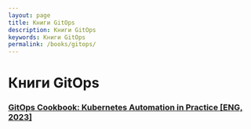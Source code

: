 ```yaml
---
layout: page
title: Книги GitOps
description: Книги GitOps
keywords: Книги GitOps
permalink: /books/gitops/
---
```


# Книги GitOps

### [GitOps Cookbook: Kubernetes Automation in Practice [ENG, 2023]](/books/gitops/gitops-cookbook/)
